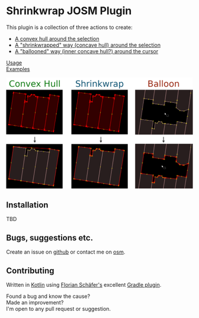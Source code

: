 # Shrinkwrap JOSM Plugin

This plugin is a collection of three actions to create:

* [A convex hull around the selection](USAGE.md#convex-hull)
* [A "shrinkwrapped" way (concave hull) around the selection](USAGE.md#shrinkwrap)
* [A "ballooned" way (inner concave hull?) around the cursor](USAGE.md#balloon)

[Usage](USAGE.md)  
[Examples](EXAMPLES.md)

![demonstration screenshots of the three actions](images/combined.png "Demo screenshots")


## Installation

TBD


## Bugs, suggestions etc.

Create an issue on [github](https://github.com/ubipo/shrinkwrap) or contact me on [osm](https://www.openstreetmap.org/user/Ubipo).


## Contributing

Written in [Kotlin](https://kotlinlang.org/) using [Florian Schäfer's](https://gitlab.com/floscher) excellent [Gradle plugin](https://gitlab.com/floscher/gradle-josm-plugin).

Found a bug and know the cause?  
Made an improvement?  
I'm open to any pull request or suggestion.
